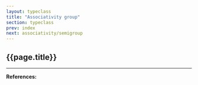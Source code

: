 ```yaml
---
layout: typeclass
title: "Associativity group"
section: typeclass
prev: index
next: associativity/semigroup
---
```


## {{page.title}}

---

**References:**
